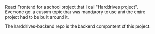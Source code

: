 React Frontend for a school project
that I call "Harddrives project".
Everyone got a custom topic that
was mandatory to use and the entire 
project had to be built around it.

The harddrives-backend repo is the 
backend compontent of this project.
